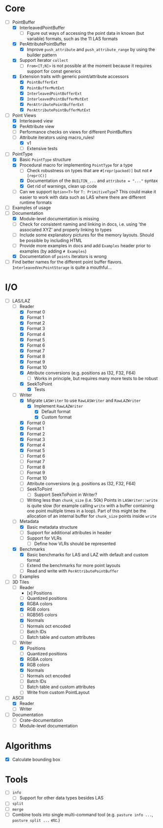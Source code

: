 # Core

- [ ] PointBuffer
    - [x] InterleavedPointBuffer
        - [ ] Figure out ways of accessing the point data in known (but variable) formats, such as the 11 LAS formats
    - [x] PerAttributePointBuffer
        - [x] Improve `push_attribute` and `push_attribute_range` by using the builder pattern
    - [x] Support iterator `collect`
        - [ ] `From<[T;N]>` is not possible at the moment because it requires support for const generics
    - [x] Extension traits with generic point/attribute accessors 
        - [x] `PointBufferExt`
        - [x] `PointBufferMutExt`
        - [x] `InterleavedPointBufferExt`
        - [x] `InterleavedPointBufferMutExt`
        - [x] `PerAttributePointBufferExt`
        - [x] `PerAttributePointBufferMutExt`
- [ ] Point Views
    - [x] Interleaved view
    - [x] PerAttribute view
    - [ ] Performance checks on views for different PointBuffers
    - [ ] Attribute iterators using macro_rules!
        - [x] v1
        - [ ] Extensive tests
- [ ] PointType
    - [x] Basic `PointType` structure
    - [x] Procedural macro for implementing `PointType` for a type
        - [ ] Check robustness on types that are `#[repr(packed)]` but not `#[repr(C)]`
        - [x] Documentation of the `BUILTIN_...` and `attribute = "..."` syntax
        - [x] Get rid of warnings, clean up code
    - [ ] Can we support `Option<T>` for `T: PrimitiveType`? This could make it easier to work with data such as LAS where there are different runtime formats
- [ ] Examples of usage
- [ ] Documentation 
    - [x] Module-level documentation is missing 
    - [ ] Check for consistent naming and linking in docs, i.e. using 'the associated XYZ' and properly linking to types
    - [ ] Include some explanatory pictures for the memory layouts. Should be possible by including HTML
    - [ ] Provide more examples in docs and add `Examples` header prior to examples (by adding `# Examples`)
    - [x] Documentation of `points` iterators is wrong
- [ ] Find better names for the different point buffer flavors. `InterleavedVecPointStorage` is quite a mouthful... 

# I/O

- [ ] LAS/LAZ
    - [ ] Reader
        - [x] Format 0
        - [x] Format 1
        - [x] Format 2
        - [x] Format 3
        - [x] Format 4
        - [x] Format 5
        - [x] Format 6
        - [x] Format 7
        - [x] Format 8
        - [x] Format 9
        - [x] Format 10
        - [x] Attribute conversions (e.g. positions as I32, F32, F64)
            - [ ] Works in principle, but requires many more tests to be robust 
        - [x] SeekToPoint
            - [x] Tests
    - [ ] Writer
        - [x] Migrate `LASWriter` to use `RawLASWriter` and `RawLAZWriter`
            - [x] Implement `RawLAZWriter`
                - [x] Default format
                - [x] Custom format
        - [x] Format 0
        - [x] Format 1
        - [x] Format 2
        - [x] Format 3
        - [x] Format 4
        - [x] Format 5
        - [ ] Format 6
        - [ ] Format 7
        - [ ] Format 8
        - [ ] Format 9
        - [ ] Format 10
        - [ ] Attribute conversions (e.g. positions as I32, F32, F64)
        - [ ] SeekToPoint
            - [ ] Support SeekToPoint in Writer? 
        - [ ] Writing less than `chunk_size` (i.e. 50k) Points in `LASWriter::write` is quite slow (for example calling `write` with a buffer containing one point multiple times in a loop). Part of this might be the allocation of an internal buffer for `chunk_size` points inside `write`
    - [ ] Metadata
        - [x] Basic metadata structure
        - [ ] Support for additional attributes in header
        - [ ] Support for VLRs
            - [ ] Define how VLRs should be represented 
    - [x] Benchmarks
        - [x] Basic benchmarks for LAS and LAZ with default and custom format
        - [ ] Extend the benchmarks for more point layouts
        - [ ] Read and write with `PerAttributePointBuffer`
    - [ ] Examples
- [ ] 3D Tiles
    - [ ] Reader
        - [x] Positions
        - [ ] Quantized positions
        - [x] RGBA colors
        - [x] RGB colors
        - [ ] RGB565 colors
        - [x] Normals
        - [ ] Normals oct encoded
        - [ ] Batch IDs
        - [ ] Batch table and custom attributes
    - [ ] Writer
        - [x] Positions
        - [ ] Quantized positions
        - [x] RGBA colors
        - [x] RGB colors
        - [x] Normals
        - [ ] Normals oct encoded
        - [ ] Batch IDs
        - [ ] Batch table and custom attributes
        - [ ] Write from custom PointLayout
- [ ] ASCII
    - [x] Reader
    - [ ] Writer
- [ ] Documentation
    - [ ] Crate-documentation
    - [ ] Module-level documentation

# Algorithms

- [x] Calculate bounding box

# Tools

- [ ] `info`
    - [ ] Support for other data types besides LAS
- [ ] `split`
- [ ] `merge`
- [ ] Combine tools into single multi-command tool (e.g. `pasture info ...`, `pasture split ...` etc.)
